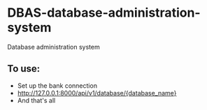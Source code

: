 # DBAS-database-administration-system
Database administration system

## To use: 
- Set up the bank connection
- http://127.0.0.1:8000/api/v1/database/{database_name}
- And that's all
